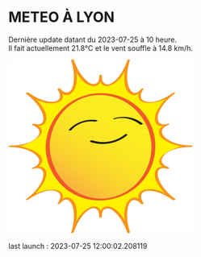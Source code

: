 # METEO À LYON

Dernière update datant du 2023-07-25 à 10 heure.  
Il fait actuellement 21.8°C et le vent souffle à 14.8 km/h.      

![](./.github/sun.png)

last launch : 2023-07-25 12:00:02.208119
